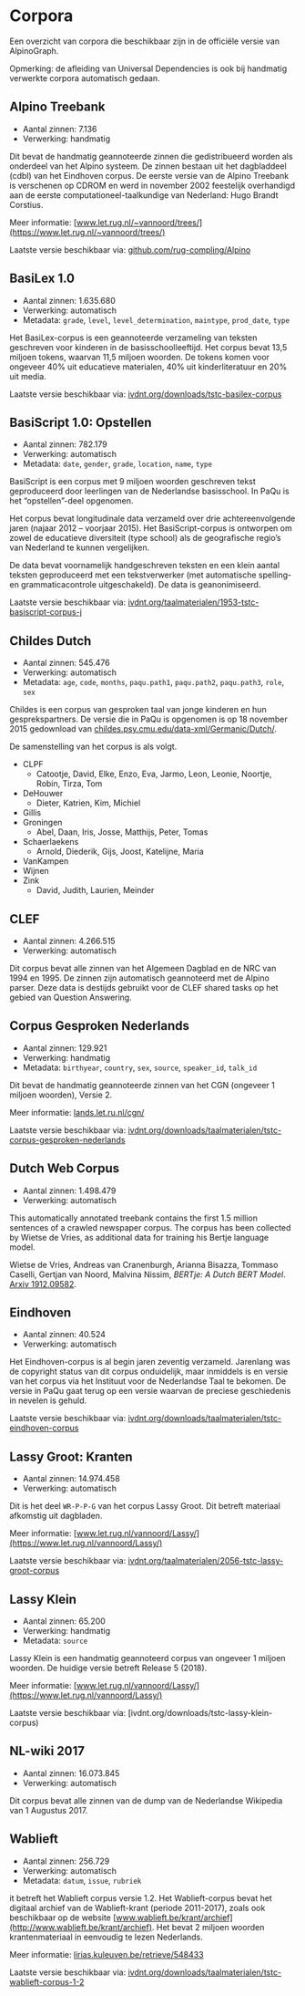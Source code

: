 # Corpora

Een overzicht van corpora die beschikbaar zijn in de officiële versie
van AlpinoGraph.

Opmerking: de afleiding van Universal Dependencies is ook bij
handmatig verwerkte corpora automatisch gedaan.

## Alpino Treebank

 * Aantal zinnen:  7.136
 * Verwerking: handmatig

Dit bevat de handmatig geannoteerde zinnen die gedistribueerd worden
als onderdeel van het Alpino systeem. De zinnen bestaan uit het
dagbladdeel (cdbl) van het Eindhoven corpus. De eerste versie van de
Alpino Treebank is verschenen op CDROM en werd in november 2002
feestelijk overhandigd aan de eerste computationeel-taalkundige van
Nederland: Hugo Brandt Corstius.

Meer informatie: [www.let.rug.nl/~vannoord/trees/](https://www.let.rug.nl/~vannoord/trees/)

Laatste versie beschikbaar via: [github.com/rug-compling/Alpino](https://github.com/rug-compling/Alpino)

## BasiLex 1.0

 * Aantal zinnen: 1.635.680
 * Verwerking: automatisch
 * Metadata: `grade`, `level`, `level_determination`, `maintype`, `prod_date`, `type`

Het BasiLex-corpus is een geannoteerde verzameling van teksten geschreven voor kinderen in de basisschoolleeftijd. Het corpus bevat 13,5 miljoen tokens, waarvan 11,5 miljoen woorden. De tokens komen voor ongeveer 40% uit educatieve materialen, 40% uit kinderliteratuur en 20% uit media.

Laatste versie beschikbaar via: [ivdnt.org/downloads/tstc-basilex-corpus](https://ivdnt.org/downloads/tstc-basilex-corpus)

## BasiScript 1.0: Opstellen

 * Aantal zinnen: 782.179
 * Verwerking: automatisch
 * Metadata: `date`, `gender`, `grade`, `location`, `name`, `type`

BasiScript is een corpus met 9 miljoen woorden geschreven tekst geproduceerd door leerlingen van de Nederlandse basisschool. In PaQu is het “opstellen”-deel opgenomen.

Het corpus bevat longitudinale data verzameld over drie achtereenvolgende jaren (najaar 2012 – voorjaar 2015). Het BasiScript-corpus is ontworpen om zowel de educatieve diversiteit (type school) als de geografische regio’s van Nederland te kunnen vergelijken.

De data bevat voornamelijk handgeschreven teksten en een klein aantal teksten geproduceerd met een tekstverwerker (met automatische spelling- en grammaticacontrole uitgeschakeld). De data is geanonimiseerd.

Laatste versie beschikbaar via: [ivdnt.org/taalmaterialen/1953-tstc-basiscript-corpus-j](https://ivdnt.org/taalmaterialen/1953-tstc-basiscript-corpus-j)

## Childes Dutch

 * Aantal zinnen: 545.476
 * Verwerking: automatisch
 * Metadata: `age`, `code`, `months`, `paqu.path1`, `paqu.path2`, `paqu.path3`, `role`, `sex`

Childes is een corpus van gesproken taal van jonge kinderen en hun gesprekspartners. De versie die in PaQu is opgenomen is op 18 november 2015 gedownload van [childes.psy.cmu.edu/data-xml/Germanic/Dutch/](http://childes.psy.cmu.edu/data-xml/Germanic/Dutch/).

De samenstelling van het corpus is als volgt.

 * CLPF
     * Catootje, David, Elke, Enzo, Eva, Jarmo, Leon, Leonie, Noortje, Robin, Tirza, Tom
 * DeHouwer
     * Dieter, Katrien, Kim, Michiel
 * Gillis
 * Groningen
     * Abel, Daan, Iris, Josse, Matthijs, Peter, Tomas
 * Schaerlaekens
     * Arnold, Diederik, Gijs, Joost, Katelijne, Maria
 * VanKampen
 * Wijnen
 * Zink
     * David, Judith, Laurien, Meinder



## CLEF

 * Aantal zinnen: 4.266.515
 * Verwerking: automatisch

Dit corpus bevat alle zinnen van het Algemeen Dagblad en de NRC van
1994 en 1995. De zinnen zijn automatisch geannoteerd met de Alpino
parser. Deze data is destijds gebruikt voor de CLEF shared tasks op
het gebied van Question Answering.

## Corpus Gesproken Nederlands

 * Aantal zinnen: 129.921
 * Verwerking: handmatig
 * Metadata: `birthyear`, `country`, `sex`, `source`, `speaker_id`, `talk_id`

Dit bevat de handmatig geannoteerde zinnen van het CGN (ongeveer 1 miljoen woorden), Versie 2.

Meer informatie: [lands.let.ru.nl/cgn/](http://lands.let.ru.nl/cgn/)

Laatste versie beschikbaar via: [ivdnt.org/downloads/taalmaterialen/tstc-corpus-gesproken-nederlands](https://ivdnt.org/downloads/taalmaterialen/tstc-corpus-gesproken-nederlands)

## Dutch Web Corpus

 * Aantal zinnen: 1.498.479
 * Verwerking: automatisch

This automatically annotated treebank contains the first 1.5 million
sentences of a crawled newspaper corpus. The corpus has been collected
by Wietse de Vries, as additional data for training his Bertje
language model.

Wietse de Vries, Andreas van Cranenburgh, Arianna Bisazza, Tommaso
Caselli, Gertjan van Noord, Malvina Nissim, *BERTje: A Dutch BERT
Model*. [Arxiv 1912.09582](https://arxiv.org/abs/1912.09582).

## Eindhoven

 * Aantal zinnen: 40.524
 * Verwerking: automatisch

Het Eindhoven-corpus is al begin jaren zeventig verzameld. Jarenlang
was de copyright status van dit corpus onduidelijk, maar inmiddels is
en versie van het corpus via het Instituut voor de Nederlandse Taal te
bekomen. De versie in PaQu gaat terug op een versie waarvan de
preciese geschiedenis in nevelen is gehuld.

Laatste versie beschikbaar via: [ivdnt.org/downloads/taalmaterialen/tstc-eindhoven-corpus](https://ivdnt.org/downloads/taalmaterialen/tstc-eindhoven-corpus)

## Lassy Groot: Kranten

 * Aantal zinnen: 14.974.458
 * Verwerking: automatisch

Dit is het deel `WR-P-P-G` van het corpus Lassy Groot. Dit betreft materiaal afkomstig uit dagbladen.

Meer informatie: [www.let.rug.nl/vannoord/Lassy/](https://www.let.rug.nl/vannoord/Lassy/)

Laatste versie beschikbaar via: [ivdnt.org/taalmaterialen/2056-tstc-lassy-groot-corpus](https://ivdnt.org/taalmaterialen/2056-tstc-lassy-groot-corpus)

## Lassy Klein

 * Aantal zinnen: 65.200
 * Verwerking: handmatig
 * Metadata: `source`

Lassy Klein is een handmatig geannoteerd corpus van ongeveer 1 miljoen
woorden. De huidige versie betreft Release 5 (2018).

Meer informatie: [www.let.rug.nl/vannoord/Lassy/](https://www.let.rug.nl/vannoord/Lassy/)

Laatste versie beschikbaar via: [ivdnt.org/downloads/tstc-lassy-klein-corpus)

## NL-wiki 2017

 * Aantal zinnen: 16.073.845
 * Verwerking: automatisch

Dit corpus bevat alle zinnen van de dump van de Nederlandse Wikipedia van 1 Augustus 2017.

## Wablieft

 * Aantal zinnen: 256.729
 * Verwerking: automatisch
 * Metadata: `datum`, `issue`, `rubriek`

it betreft het Wablieft corpus versie 1.2. Het Wablieft-corpus bevat
het digitaal archief van de Wablieft-krant (periode 2011-2017), zoals
ook beschikbaar op de website
[www.wablieft.be/krant/archief](http://www.wablieft.be/krant/archief).
Het bevat 2 miljoen woorden krantenmateriaal in eenvoudig te lezen
Nederlands.


Meer informatie: [lirias.kuleuven.be/retrieve/548433](https://lirias.kuleuven.be/retrieve/548433)

Laatste versie beschikbaar via: [ivdnt.org/downloads/taalmaterialen/tstc-wablieft-corpus-1-2](https://ivdnt.org/downloads/taalmaterialen/tstc-wablieft-corpus-1-2)
